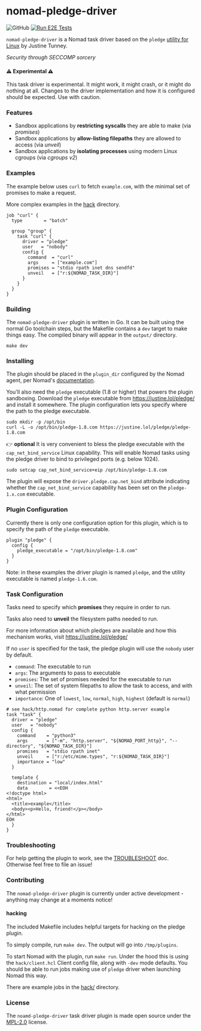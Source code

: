# nomad-pledge-driver

![GitHub](https://img.shields.io/github/license/shoenig/nomad-pledge-driver?style=flat-square)
[![Run E2E Tests](https://github.com/shoenig/nomad-pledge-driver/actions/workflows/e2e.yaml/badge.svg)](https://github.com/shoenig/nomad-pledge-driver/actions/workflows/e2e.yaml)

`nomad-pledge-driver` is a Nomad task driver based on the `pledge` [utility for Linux](https://justine.lol/pledge/) by Justine Tunney.

*Security through SECCOMP sorcery*

#### :warning: Experimental :warning:

This task driver is experimental. It might work, it might crash, or it might do nothing at all.
Changes to the driver implementation and how it is configured should be expected.
Use with caution.

### Features

- Sandbox applications by **restricting syscalls** they are able to make (via _promises_)
- Sandbox applications by **allow-listing filepaths** they are allowed to access (via _unveil_)
- Sandbox applications by **isolating processes** using modern Linux cgroups (via _cgroups v2_)

### Examples

The example below uses `curl` to fetch `example.com`, with the minimal set of promises to make a request.

More complex examples in the [hack](hack) directory.

```hcl
job "curl" {
  type        = "batch"

  group "group" {
    task "curl" {
      driver = "pledge"
      user   = "nobody"
      config {
        command  = "curl"
        args     = ["example.com"]
        promises = "stdio rpath inet dns sendfd"
        unveil   = ["r:${NOMAD_TASK_DIR}"]
      }
    }
  }
}
```

### Building

The `nomad-pledge-driver` plugin is written in Go. It can be built using the normal Go toolchain steps, but
the Makefile contains a `dev` target to make things easy. The compiled binary will appear in the `output/`
directory.

```shell
make dev
```

### Installing 

The plugin should be placed in the `plugin_dir` configured by the Nomad agent, per Nomad's [documentation](https://www.nomadproject.io/docs/configuration#plugin_dir).

You'll also need the `pledge` executable (1.8 or higher) that powers the plugin sandboxing.
Download the `pledge` executable from https://justine.lol/pledge/ and install it somewhere.
The plugin configuration lets you specify where the path to the pledge executable.

```shell
sudo mkdir -p /opt/bin
curl -L -o /opt/bin/pledge-1.8.com https://justine.lol/pledge/pledge-1.8.com
```

:point_right: **optional** It is very convenient to bless the pledge executable with the `cap_net_bind_service`
Linux capability. This will enable Nomad tasks using the pledge driver to bind to privileged
ports (e.g. below 1024).

```shell
sudo setcap cap_net_bind_service+eip /opt/bin/pledge-1.8.com
```

The plugin will expose the `driver.pledge.cap.net_bind` attribute indicating whether
the `cap_net_bind_service` capability has been set on the `pledge-1.x.com` executable.

### Plugin Configuration

Currently there is only one configuration option for this plugin, which is to specify the path of the `pledge` executable.

```hcl
plugin "pledge" {
  config {
    pledge_executable = "/opt/bin/pledge-1.8.com"
  }
}
```

Note: in these examples the driver plugin is named `pledge`, and the utility executable is named `pledge-1.6.com`. 

### Task Configuration

Tasks need to specify which **promises** they require in order to run.

Tasks also need to **unveil** the filesystem paths needed to run.

For more information about which pledges are available and how this mechanism works, visit https://justine.lol/pledge/

If no `user` is specified for the task, the pledge plugin will use the `nobody` user by default.

- `command`: The executable to run
- `args`: The arguments to pass to executable
- `promises`: The set of promises needed for the executable to run
- `unveil`: The set of system filepaths to allow the task to access, and with what permission
- `importance`: One of `lowest`, `low`, `normal`, `high`, `highest` (default is `normal`)

```hcl
# see hack/http.nomad for complete python http.server example
task "task" {
  driver = "pledge"
  user   = "nobody"
  config {
    command    = "python3"
    args       = ["-m", "http.server", "${NOMAD_PORT_http}", "--directory", "${NOMAD_TASK_DIR}"]
    promises   = "stdio rpath inet"
    unveil     = ["r:/etc/mime.types", "r:${NOMAD_TASK_DIR}"]
    importance = "low"
  }

  template {
    destination = "local/index.html"
    data        = <<EOH
<!doctype html>
<html>
  <title>example</title>
  <body><p>Hello, friend!</p></body>
</html>
EOH
  }
}
```

### Troubleshooting

For help getting the plugin to work, see the [TROUBLESHOOT](TROUBLESHOOT.md) doc.
Otherwise feel free to file an issue!

### Contributing

The `nomad-pledge-driver` plugin is currently under active development - anything may change at a moments notice!

#### hacking

The included Makefile includes helpful targets for hacking on the pledge plugin.

To simply compile, run `make dev`. The output will go into `/tmp/plugins`.

To start Nomad with the plugin, run `make run`. Under the hood this is using the `hack/client.hcl` Client
config file, along with `-dev` mode defaults. You should be able to run jobs making use of `pledge` driver
when launching Nomad this way.

There are example jobs in the [hack/](hack) directory.

### License

The `noamd-pledge-driver` task driver plugin is made open source under the [MPL-2.0](LICENSE) license.
